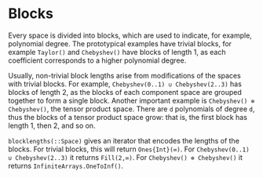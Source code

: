 # Blocks

Every space is divided into blocks, which are used to indicate, for example,
polynomial degree.  The prototypical examples have trivial blocks,
for example `Taylor()` and `Chebyshev()` have blocks of length 1, as
each coefficient corresponds to a higher polynomial degree.   

Usually, non-trivial block lengths arise from modifications of the
spaces with trivial blocks.  For example, `Chebyshev(0..1) ∪ Chebyshev(2..3)`
has blocks of length 2, as the blocks of each component space are grouped
together to form a single block.  Another important example is
`Chebyshev() ⊗ Chebyshev()`, the tensor product space.  There are `d` polynomials
of degree `d`, thus the blocks of a tensor product space grow: that is, the first
block has length 1, then 2, and so on.

`blocklengths(::Space)` gives an iterator that encodes the lengths of the blocks.
For trivial blocks, this will return `Ones{Int}(∞)`.  For
`Chebyshev(0..1) ∪ Chebyshev(2..3)` it returns `Fill(2,∞)`.
For `Chebyshev() ⊗ Chebyshev()` it returns `InfiniteArrays.OneToInf()`.  
